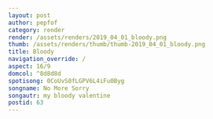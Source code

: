 ```yaml
---
layout: post
author: pepfof
category: render
render: /assets/renders/2019_04_01_bloody.png
thumb: /assets/renders/thumb/thumb-2019_04_01_bloody.png
title: Bloody
navigation_override: /
aspect: 16/9
domcol: ^8d8d8d
spotisong: 0CoUvS0fLGPV6L4iFu0Byg
songname: No More Sorry
songautr: my bloody valentine
postid: 63
---
```


<!--USER BEGIN 1-->

<!--USER END 1-->

<!--more-->
<!--USER BEGIN 2-->

<!--USER END 2-->

